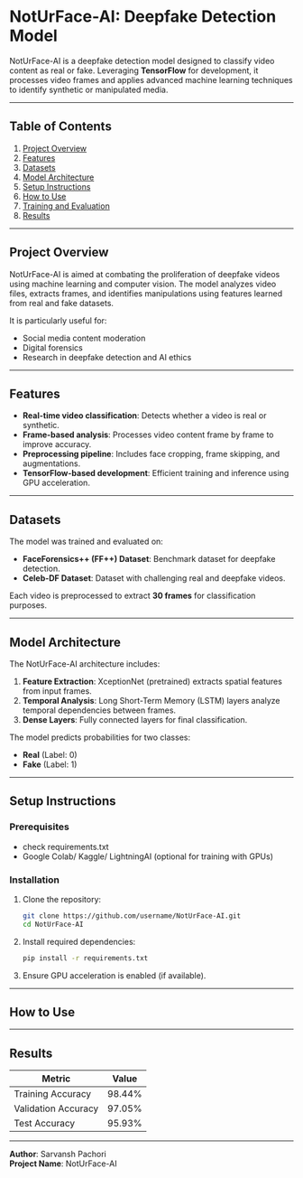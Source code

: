 # NotUrFace-AI: Deepfake Detection Model

NotUrFace-AI is a deepfake detection model designed to classify video content as real or fake. Leveraging **TensorFlow** for development, it processes video frames and applies advanced machine learning techniques to identify synthetic or manipulated media.

---

## Table of Contents
1. [Project Overview](#project-overview)
2. [Features](#features)
3. [Datasets](#datasets)
4. [Model Architecture](#model-architecture)
5. [Setup Instructions](#setup-instructions)
6. [How to Use](#how-to-use)
7. [Training and Evaluation](#training-and-evaluation)
8. [Results](#results)

---

## Project Overview
NotUrFace-AI is aimed at combating the proliferation of deepfake videos using machine learning and computer vision. The model analyzes video files, extracts frames, and identifies manipulations using features learned from real and fake datasets.

It is particularly useful for:
- Social media content moderation
- Digital forensics
- Research in deepfake detection and AI ethics

---
## Features
- **Real-time video classification**: Detects whether a video is real or synthetic.
- **Frame-based analysis**: Processes video content frame by frame to improve accuracy.
- **Preprocessing pipeline**: Includes face cropping, frame skipping, and augmentations.
- **TensorFlow-based development**: Efficient training and inference using GPU acceleration.

---

## Datasets
The model was trained and evaluated on:
- **FaceForensics++ (FF++) Dataset**: Benchmark dataset for deepfake detection.
- **Celeb-DF Dataset**: Dataset with challenging real and deepfake videos.

Each video is preprocessed to extract **30 frames** for classification purposes.

---

## Model Architecture
The NotUrFace-AI architecture includes:
1. **Feature Extraction**: XceptionNet (pretrained) extracts spatial features from input frames.
2. **Temporal Analysis**: Long Short-Term Memory (LSTM) layers analyze temporal dependencies between frames.
3. **Dense Layers**: Fully connected layers for final classification.

The model predicts probabilities for two classes:
- **Real** (Label: 0)
- **Fake** (Label: 1)

---

## Setup Instructions
### Prerequisites
- check requirements.txt
- Google Colab/ Kaggle/ LightningAI (optional for training with GPUs)

### Installation
1. Clone the repository:
   ```bash
   git clone https://github.com/username/NotUrFace-AI.git
   cd NotUrFace-AI
   ```
2. Install required dependencies:
   ```bash
   pip install -r requirements.txt
   ```
3. Ensure GPU acceleration is enabled (if available).

---

## How to Use

---

## Results
| Metric          | Value       |
|-----------------|-------------|
| Training Accuracy | 98.44%       |
| Validation Accuracy | 97.05%     |
| Test Accuracy   | 95.93%         |


---

**Author**: Sarvansh Pachori  
**Project Name**: NotUrFace-AI
